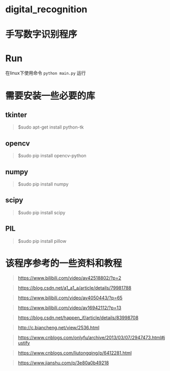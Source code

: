 # digital_recognition
# 手写数字识别程序

# Run
在linux下使用命令 `python main.py` 运行

# 需要安装一些必要的库
## tkinter
>$sudo apt-get install python-tk
## opencv
>$sudo pip install opencv-python
## numpy
>$sudo pip install numpy
## scipy
>$sudo pip install scipy
## PIL
>$sudo pip install pillow

# 该程序参考的一些资料和教程
>https://www.bilibili.com/video/av42518802/?p=2

>https://blog.csdn.net/a1_a1_a/article/details/79981788

>https://www.bilibili.com/video/av4050443/?p=65

>https://www.bilibili.com/video/av16942112/?p=13

>https://blog.csdn.net/happen_if/article/details/83998708

>http://c.biancheng.net/view/2536.html

>https://www.cnblogs.com/onlyfu/archive/2013/03/07/2947473.html#justify

>https://www.cnblogs.com/liutongqing/p/6412281.html

>https://www.jianshu.com/p/3e80a0b49218
